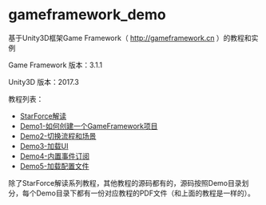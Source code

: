 # gameframework_demo
基于Unity3D框架Game Framework（ http://gameframework.cn ）的教程和实例

Game Framework 版本：3.1.1

Unity3D 版本：2017.3

教程列表：
 - [StarForce解读](https://mutouzdl.gitbooks.io/gameframework/content/chapter1.html)
 - [Demo1-如何创建一个GameFramework项目](https://mutouzdl.gitbooks.io/gameframework/content/ru-men-xiao-shi-li/demo1.html)
 - [Demo2-切换流程和场景](https://mutouzdl.gitbooks.io/gameframework/ru-men-xiao-shi-li/demo2.html)
 - [Demo3-加载UI](https://mutouzdl.gitbooks.io/gameframework/ru-men-xiao-shi-li/demo3.html)
 - [Demo4-内置事件订阅](https://mutouzdl.gitbooks.io/gameframework/ru-men-xiao-shi-li/demo4.html)
 - [Demo5-加载配置文件](https://mutouzdl.gitbooks.io/gameframework/ru-men-xiao-shi-li/demo5.html)

除了StarForce解读系列教程，其他教程的源码都有的，源码按照Demo目录划分，每个Demo目录下都有一份对应教程的PDF文件（和上面的教程是一样的）。
